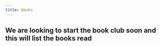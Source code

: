 ```yaml
---
title: Books
---
```


## We are looking to start the book club soon and this will list the books read
